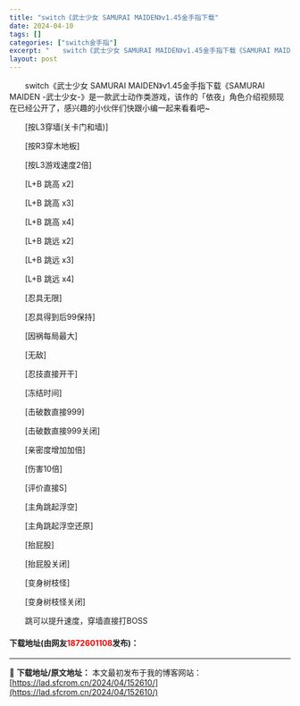 ```yaml
---
title: "switch《武士少女 SAMURAI MAIDEN》v1.45金手指下载"
date: 2024-04-10
tags: []
categories: ["switch金手指"]
excerpt: "　　switch《武士少女 SAMURAI MAIDEN》v1.45金手指下载《SAMURAI MAIDEN -武士少女-》是一款武士动作类游戏，该作的「依夜」角色介绍视频现在已经公开了，感兴趣的小伙伴们快跟小编一起来看看吧~ 　　[按L3穿墙(关卡门和墙)] 　　[按R3穿木地板] 　　[按L3游&hellip;"
layout: post
---
```


 <p>　　switch《武士少女 SAMURAI MAIDEN》v1.45金手指下载《SAMURAI MAIDEN -武士少女-》是一款武士动作类游戏，该作的「依夜」角色介绍视频现在已经公开了，感兴趣的小伙伴们快跟小编一起来看看吧~</p> <p>　　[按L3穿墙(关卡门和墙)]</p> <p>　　[按R3穿木地板]</p> <p>　　[按L3游戏速度2倍]</p> <p>　　[L+B 跳高 x2]</p> <p>　　[L+B 跳高 x3]</p> <p>　　[L+B 跳高 x4]</p> <p>　　[L+B 跳远 x2]</p> <p>　　[L+B 跳远 x3]</p> <p>　　[L+B 跳远 x4]</p> <p>　　[忍具无限]</p> <p>　　[忍具得到后99保持]</p> <p>　　[因祸每局最大]</p> <p>　　[无敌]</p> <p>　　[忍技直接开干]</p> <p>　　[冻结时间]</p> <p>　　[击破数直接999]</p> <p>　　[击破数直接999关闭]</p> <p>　　[亲密度增加加倍]</p> <p>　　[伤害10倍]</p> <p>　　[评价直接S]</p> <p>　　[主角跳起浮空]</p> <p>　　[主角跳起浮空还原]</p> <p>　　[抬屁股]</p> <p>　　[抬屁股关闭]</p> <p>　　[变身树枝怪]</p> <p>　　[变身树枝怪关闭]</p> <p>　　跳可以提升速度，穿墙直接打BOSS</p> <p><h4>下载地址(由网友<font color="red">1872601108</font>发布)：</h4></p> 

---
📖 **下载地址/原文地址：** 本文最初发布于我的博客网站：[https://lad.sfcrom.cn/2024/04/152610/](https://lad.sfcrom.cn/2024/04/152610/)
